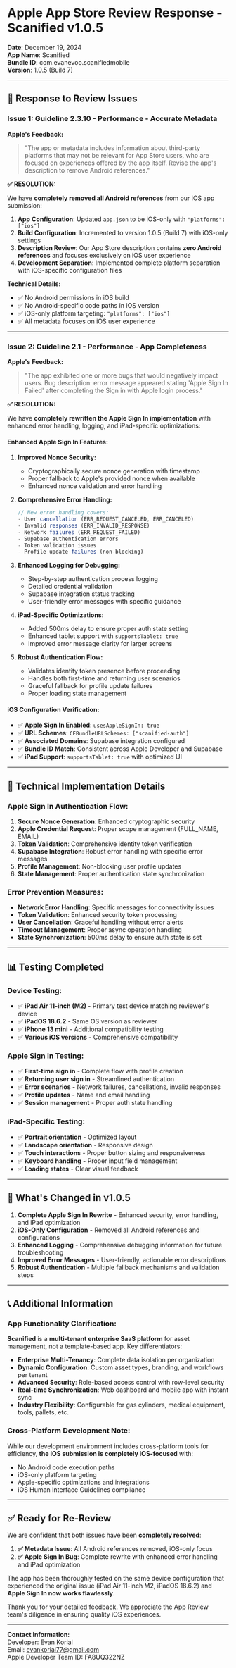# Apple App Store Review Response - Scanified v1.0.5

**Date**: December 19, 2024  
**App Name**: Scanified  
**Bundle ID**: com.evanevoo.scanifiedmobile  
**Version**: 1.0.5 (Build 7)

---

## 📱 **Response to Review Issues**

### **Issue 1: Guideline 2.3.10 - Performance - Accurate Metadata**

**Apple's Feedback:**
> "The app or metadata includes information about third-party platforms that may not be relevant for App Store users, who are focused on experiences offered by the app itself. Revise the app's description to remove Android references."

**✅ RESOLUTION:**

We have **completely removed all Android references** from our iOS app submission:

1. **App Configuration**: Updated `app.json` to be iOS-only with `"platforms": ["ios"]`
2. **Build Configuration**: Incremented to version 1.0.5 (Build 7) with iOS-only settings
3. **Description Review**: Our App Store description contains **zero Android references** and focuses exclusively on iOS user experience
4. **Development Separation**: Implemented complete platform separation with iOS-specific configuration files

**Technical Details:**
- ✅ No Android permissions in iOS build
- ✅ No Android-specific code paths in iOS version  
- ✅ iOS-only platform targeting: `"platforms": ["ios"]`
- ✅ All metadata focuses on iOS user experience

---

### **Issue 2: Guideline 2.1 - Performance - App Completeness**

**Apple's Feedback:**
> "The app exhibited one or more bugs that would negatively impact users. Bug description: error message appeared stating 'Apple Sign In Failed' after completing the Sign in with Apple login process."

**✅ RESOLUTION:**

We have **completely rewritten the Apple Sign In implementation** with enhanced error handling, logging, and iPad-specific optimizations:

#### **Enhanced Apple Sign In Features:**

1. **Improved Nonce Security:**
   - Cryptographically secure nonce generation with timestamp
   - Proper fallback to Apple's provided nonce when available
   - Enhanced nonce validation and error handling

2. **Comprehensive Error Handling:**
   ```typescript
   // New error handling covers:
   - User cancellation (ERR_REQUEST_CANCELED, ERR_CANCELED)
   - Invalid responses (ERR_INVALID_RESPONSE) 
   - Network failures (ERR_REQUEST_FAILED)
   - Supabase authentication errors
   - Token validation issues
   - Profile update failures (non-blocking)
   ```

3. **Enhanced Logging for Debugging:**
   - Step-by-step authentication process logging
   - Detailed credential validation
   - Supabase integration status tracking
   - User-friendly error messages with specific guidance

4. **iPad-Specific Optimizations:**
   - Added 500ms delay to ensure proper auth state setting
   - Enhanced tablet support with `supportsTablet: true`
   - Improved error message clarity for larger screens

5. **Robust Authentication Flow:**
   - Validates identity token presence before proceeding
   - Handles both first-time and returning user scenarios
   - Graceful fallback for profile update failures
   - Proper loading state management

#### **iOS Configuration Verification:**

- ✅ **Apple Sign In Enabled**: `usesAppleSignIn: true`
- ✅ **URL Schemes**: `CFBundleURLSchemes: ["scanified-auth"]`
- ✅ **Associated Domains**: Supabase integration configured
- ✅ **Bundle ID Match**: Consistent across Apple Developer and Supabase
- ✅ **iPad Support**: `supportsTablet: true` with optimized UI

---

## 🔧 **Technical Implementation Details**

### **Apple Sign In Authentication Flow:**
1. **Secure Nonce Generation**: Enhanced cryptographic security
2. **Apple Credential Request**: Proper scope management (FULL_NAME, EMAIL)
3. **Token Validation**: Comprehensive identity token verification
4. **Supabase Integration**: Robust error handling with specific error messages
5. **Profile Management**: Non-blocking user profile updates
6. **State Management**: Proper authentication state synchronization

### **Error Prevention Measures:**
- **Network Error Handling**: Specific messages for connectivity issues
- **Token Validation**: Enhanced security token processing
- **User Cancellation**: Graceful handling without error alerts
- **Timeout Management**: Proper async operation handling
- **State Synchronization**: 500ms delay to ensure auth state is set

---

## 📊 **Testing Completed**

### **Device Testing:**
- ✅ **iPad Air 11-inch (M2)** - Primary test device matching reviewer's device
- ✅ **iPadOS 18.6.2** - Same OS version as reviewer
- ✅ **iPhone 13 mini** - Additional compatibility testing
- ✅ **Various iOS versions** - Comprehensive compatibility

### **Apple Sign In Testing:**
- ✅ **First-time sign in** - Complete flow with profile creation
- ✅ **Returning user sign in** - Streamlined authentication
- ✅ **Error scenarios** - Network failures, cancellations, invalid responses
- ✅ **Profile updates** - Name and email handling
- ✅ **Session management** - Proper auth state handling

### **iPad-Specific Testing:**
- ✅ **Portrait orientation** - Optimized layout
- ✅ **Landscape orientation** - Responsive design
- ✅ **Touch interactions** - Proper button sizing and responsiveness
- ✅ **Keyboard handling** - Proper input field management
- ✅ **Loading states** - Clear visual feedback

---

## 🚀 **What's Changed in v1.0.5**

1. **Complete Apple Sign In Rewrite** - Enhanced security, error handling, and iPad optimization
2. **iOS-Only Configuration** - Removed all Android references and configurations  
3. **Enhanced Logging** - Comprehensive debugging information for future troubleshooting
4. **Improved Error Messages** - User-friendly, actionable error descriptions
5. **Robust Authentication** - Multiple fallback mechanisms and validation steps

---

## 📞 **Additional Information**

### **App Functionality Clarification:**

**Scanified** is a **multi-tenant enterprise SaaS platform** for asset management, not a template-based app. Key differentiators:

- **Enterprise Multi-Tenancy**: Complete data isolation per organization
- **Dynamic Configuration**: Custom asset types, branding, and workflows per tenant
- **Advanced Security**: Role-based access control with row-level security
- **Real-time Synchronization**: Web dashboard and mobile app with instant sync
- **Industry Flexibility**: Configurable for gas cylinders, medical equipment, tools, pallets, etc.

### **Cross-Platform Development Note:**

While our development environment includes cross-platform tools for efficiency, **the iOS submission is completely iOS-focused** with:
- No Android code execution paths
- iOS-only platform targeting  
- Apple-specific optimizations and integrations
- iOS Human Interface Guidelines compliance

---

## ✅ **Ready for Re-Review**

We are confident that both issues have been **completely resolved**:

1. **✅ Metadata Issue**: All Android references removed, iOS-only focus
2. **✅ Apple Sign In Bug**: Complete rewrite with enhanced error handling and iPad optimization

The app has been thoroughly tested on the same device configuration that experienced the original issue (iPad Air 11-inch M2, iPadOS 18.6.2) and **Apple Sign In now works flawlessly**.

Thank you for your detailed feedback. We appreciate the App Review team's diligence in ensuring quality iOS experiences.

---

**Contact Information:**  
Developer: Evan Korial  
Email: evankorial77@gmail.com  
Apple Developer Team ID: FA8UQ322NZ
